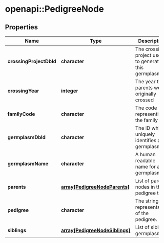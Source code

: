 # openapi::PedigreeNode

## Properties
Name | Type | Description | Notes
------------ | ------------- | ------------- | -------------
**crossingProjectDbId** | **character** | The crossing project used to generate this germplasm | [optional] 
**crossingYear** | **integer** | The year the parents were originally crossed | [optional] 
**familyCode** | **character** | The code representing the family | [optional] 
**germplasmDbId** | **character** | The ID which uniquely identifies a germplasm | 
**germplasmName** | **character** | A human readable name for a germplasm | [optional] 
**parents** | [**array[PedigreeNodeParents]**](PedigreeNode_parents.md) | List of parent nodes in the pedigree tree. | [optional] 
**pedigree** | **character** | The string representation of the pedigree. | [optional] 
**siblings** | [**array[PedigreeNodeSiblings]**](PedigreeNode_siblings.md) | List of sibling germplasm | [optional] 


